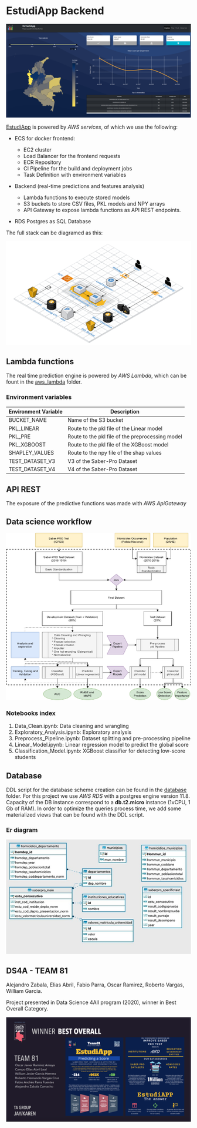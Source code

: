 # EstudiApp Backend

![image info](./assets/FrontendView.png)

[EstudiApp](https://www.google.com "EstudiApp Frontend") is powered by _AWS services_, of which we use the following:

- ECS for docker frontend:
  - EC2 cluster
  - Load Balancer for the frontend requests
  - ECR Repository
  - CI Pipeline for the build and deployment jobs
  - Task Definition with environment variables

- Backend (real-time predictions and features analysis)
  - Lambda functions to execute stored models
  - S3 buckets to store CSV files, PKL models and NPY arrays
  - API Gateway to expose lambda functions as API REST endpoints.

- RDS Postgres as SQL Database

The full stack can be diagramed as this:

![image info](./assets/DS4A_team81_arch.png)

## Lambda functions

The real time prediction engine is powered by _AWS Lambda_, which can be fount in the [aws_lambda](../-/tree/master/aws_lambda) folder.

### Environment variables

| Environment Variable | Description |
| ------ | ------ |
| BUCKET_NAME | Name of the S3 bucket |
| PKL_LINEAR | Route to the pkl file of the Linear model |
| PKL_PRE | Route to the pkl file of the preprocessing model |
| PKL_XGBOOST | Route to the pkl file of the XGBoost model |
| SHAPLEY_VALUES | Route to the npy file of the shap values |
| TEST_DATASET_V3 | V3 of the Saber-Pro Dataset |
| TEST_DATASET_V4 | V4 of the Saber-Pro Dataset |

## API REST

The exposure of the predictive functions was made with _AWS ApiGateway_

## Data science workflow

![image info](./ds_notebooks/ds_workflow.png)

### Notebooks index

1. Data_Clean.ipynb: Data cleaning and wrangling
2. Exploratory_Analysis.ipynb: Exploratory analysis
3. Preprocess_Pipeline.ipynb: Dataset splitting and pre-processing pipeline
4. Linear_Model.ipynb: Linear regression model to predict the global score
5. Classification_Model.ipynb: XGBoost classifier for detecting low-score students

## Database

DDL script for the database scheme creation can be found in the [database](../-/tree/master/database/DS4ATeam81_DatabaseScript.sql) folder. For this project we use _AWS RDS_ with a postgres engine version 11.8. Capacity of the DB instance correspond to a **db.t2.micro** instance (1vCPU, 1 Gb of RAM). In order to optimize the queries process time, we add some materialized views that can be found with the DDL script.

### Er diagram

![image info](./assets/er_diagram.jpeg)

## DS4A - TEAM 81

Alejandro Zabala, Elias Abril, Fabio Parra, Oscar Ramirez, Roberto Vargas, William Garcia.

Project presented in Data Science 4All program (2020), winner in Best Overall Category.

![image info](./assets/Winner.png)
